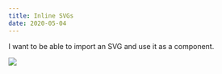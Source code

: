 ```yaml
---
title: Inline SVGs
date: 2020-05-04
---
```


I want to be able to import an SVG and use it as a component.

<img src="/images/svg.svg" />
